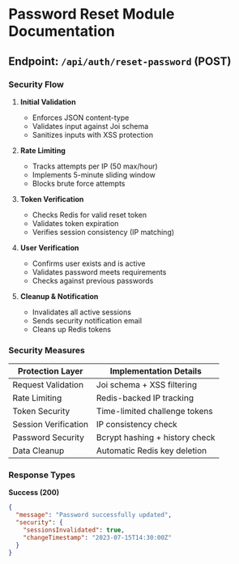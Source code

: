 # Password Reset Module Documentation

## Endpoint: `/api/auth/reset-password` (POST)

### Security Flow
1. **Initial Validation**
   - Enforces JSON content-type
   - Validates input against Joi schema
   - Sanitizes inputs with XSS protection

2. **Rate Limiting**
   - Tracks attempts per IP (50 max/hour)
   - Implements 5-minute sliding window
   - Blocks brute force attempts

3. **Token Verification**
   - Checks Redis for valid reset token
   - Validates token expiration
   - Verifies session consistency (IP matching)

4. **User Verification**
   - Confirms user exists and is active
   - Validates password meets requirements
   - Checks against previous passwords

5. **Cleanup & Notification**
   - Invalidates all active sessions
   - Sends security notification email
   - Cleans up Redis tokens

### Security Measures
| Protection Layer       | Implementation Details |
|------------------------|------------------------|
| Request Validation     | Joi schema + XSS filtering |
| Rate Limiting          | Redis-backed IP tracking |
| Token Security         | Time-limited challenge tokens |
| Session Verification   | IP consistency check |
| Password Security      | Bcrypt hashing + history check |
| Data Cleanup          | Automatic Redis key deletion |

### Response Types

**Success (200)**
```json
{
  "message": "Password successfully updated",
  "security": {
    "sessionsInvalidated": true,
    "changeTimestamp": "2023-07-15T14:30:00Z"
  }
}